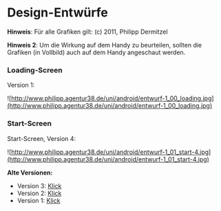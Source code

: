 # Design-Entwürfe #

**Hinweis**: Für alle Grafiken gilt: (c) 2011, Philipp Dermitzel

**Hinweis 2**: Um die Wirkung auf dem Handy zu beurteilen, sollten die Grafiken (in Vollbild) auch auf dem Handy angeschaut werden.

### Loading-Screen ###

Version 1:

![http://www.philipp.agentur38.de/uni/android/entwurf-1_00_loading.jpg](http://www.philipp.agentur38.de/uni/android/entwurf-1_00_loading.jpg)

### Start-Screen ###

Start-Screen, Version 4:

![http://www.philipp.agentur38.de/uni/android/entwurf-1_01_start-4.jpg](http://www.philipp.agentur38.de/uni/android/entwurf-1_01_start-4.jpg)

**Alte Versionen:**
  * Version 3: [Klick](http://www.philipp.agentur38.de/uni/android/entwurf-1_01_start-3.jpg)
  * Version 2: [Klick](http://www.philipp.agentur38.de/uni/android/entwurf-1_01_start-2.jpg)
  * Version 1: [Klick](http://www.philipp.agentur38.de/uni/android/entwurf-1_01_start-1.jpg)